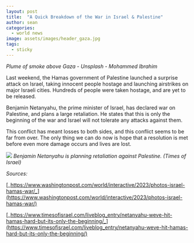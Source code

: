 ```yaml
---
layout: post
title:  "A Quick Breakdown of the War in Israel & Palestine"
author: sean
categories:
  - world news
image: assets/images/header_gaza.jpg
tags:
  - sticky
---
```


_Plume of smoke above Gaza - Unsplash - Mohammed Ibrahim_

Last weekend, the Hamas government of Palestine launched a surprise attack on Israel, taking innocent people hostage and launching airstrikes on major Israeli cities. Hundreds of people were taken hostage, and are yet to be released.

Benjamin Netanyahu, the prime minister of Israel, has declared war on Palestine, and plans a large retaliation. He states that this is only the beginning of the war and Israel will not tolerate any attacks against them.

This conflict has meant losses to both sides, and this conflict seems to be far from over. The only thing we can do now is hope that a resolution is met before even more damage occurs and lives are lost.

![](https://lh6.googleusercontent.com/C6ZyuAEwXrP9tNYpfpk8M9iy9R7JQNtLwiAq1Ctv-Gc0iYd68aeFf1tteXtijPFoMCS46FdRbLc9SYCXq8n24kGYhgnZNT7ZxpSYCwQwkAGlnYZhZ68ByqJ8O6vk88eSFoM1pXCm_lHsBwm9yb60PMg)
_Benjamin Netanyahu is planning retaliation against Palestine. (Times of Israel)_

_Sources:_

[_https://www.washingtonpost.com/world/interactive/2023/photos-israel-hamas-war/_](https://www.washingtonpost.com/world/interactive/2023/photos-israel-hamas-war/)

[_https://www.timesofisrael.com/liveblog_entry/netanyahu-weve-hit-hamas-hard-but-its-only-the-beginning/_](https://www.timesofisrael.com/liveblog_entry/netanyahu-weve-hit-hamas-hard-but-its-only-the-beginning/)